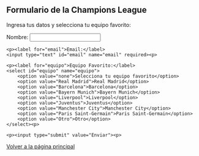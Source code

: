 <!DOCTYPE html>
<html lang="en">
<head>
<meta charset="UTF-8">
	<meta name="viewport" content="width=device-width, initial-scale=1.0">
<body background="v.jpg">
	<title>Formulario de la Champions League</title>
   
<h2>Formulario de la Champions League</h2>
<p>Ingresa tus datos y selecciona tu equipo favorito:</p>

<form action="#" method="post">
	<p><label for="nombre">Nombre:</label>
	<input type="text" id="nombre" name="nombre" required><p>

	<p><label for="email">Email:</label>
	<input type="text" id="email" name="email" required><p>

	<p><label for="equipo">Equipo Favorito:</label>
	<select id="equipo" name="equipo">
    	<option value="none">Selecciona tu equipo favorito</option>
    	<option value="Real Madrid">Real Madrid</option>
    	<option value="Barcelona">Barcelona</option>
    	<option value="Bayern Munich">Bayern Munich</option>
    	<option value="Liverpool">Liverpool</option>
    	<option value="Juventus">Juventus</option>
    	<option value="Manchester City">Manchester City</option>
    	<option value="Paris Saint-Germain">Paris Saint-Germain</option>
    	<option value="Otro">Otro</option>
	</select><p>

	<p><input type="submit" value="Enviar"><p>
</form>
 
<a href="index.html">Volver a la página principal</a>


</body>
</html>
